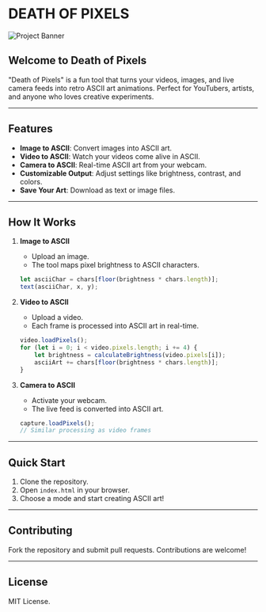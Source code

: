 # DEATH OF PIXELS

![Project Banner](https://github.com/user-attachments/assets/a3b7bb59-fef7-4411-a6b0-73f8d4113316)

## Welcome to Death of Pixels

"Death of Pixels" is a fun tool that turns your videos, images, and live camera feeds into retro ASCII art animations. Perfect for YouTubers, artists, and anyone who loves creative experiments.

---

## Features

- **Image to ASCII**: Convert images into ASCII art.
- **Video to ASCII**: Watch your videos come alive in ASCII.
- **Camera to ASCII**: Real-time ASCII art from your webcam.
- **Customizable Output**: Adjust settings like brightness, contrast, and colors.
- **Save Your Art**: Download as text or image files.

---

## How It Works

1. **Image to ASCII**
   - Upload an image.
   - The tool maps pixel brightness to ASCII characters.

   ```javascript
   let asciiChar = chars[floor(brightness * chars.length)];
   text(asciiChar, x, y);
   ```

2. **Video to ASCII**
   - Upload a video.
   - Each frame is processed into ASCII art in real-time.

   ```javascript
   video.loadPixels();
   for (let i = 0; i < video.pixels.length; i += 4) {
       let brightness = calculateBrightness(video.pixels[i]);
       asciiArt += chars[floor(brightness * chars.length)];
   }
   ```

3. **Camera to ASCII**
   - Activate your webcam.
   - The live feed is converted into ASCII art.

   ```javascript
   capture.loadPixels();
   // Similar processing as video frames
   ```

---

## Quick Start

1. Clone the repository.
2. Open `index.html` in your browser.
3. Choose a mode and start creating ASCII art!

---

## Contributing

Fork the repository and submit pull requests. Contributions are welcome!

---

## License

MIT License.

